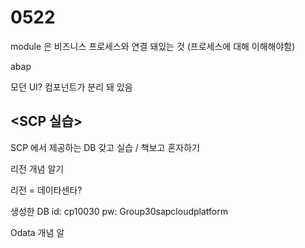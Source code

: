 # 0522

module 은 비즈니스 프로세스와 연결 돼있는 것 \(프로세스에 대해 이해해야함\) 

abap 

모던 UI?  컴포넌트가 분리 돼 있음 

## &lt;SCP 실습&gt; 

SCP 에서 제공하는 DB  갖고 실습 / 책보고 혼자하기

리전 개념 알기

리전 = 데이타센타?

생성한 DB id: cp10030 pw: Group30sapcloudplatform

Odata 개념 알

